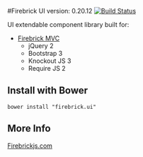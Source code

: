 #Firebrick UI version: 0.20.12 [![Build Status](https://travis-ci.org/smasala/firebrick.ui.svg?branch=master)](https://travis-ci.org/smasala/firebrick.ui)

UI extendable component library built for:

* [Firebrick MVC](https://github.com/smasala/firebrick)
    * jQuery 2
    * Bootstrap 3
    * Knockout JS 3
    * Require JS 2

## Install with Bower
```
bower install "firebrick.ui"
```

## More Info
[Firebrickjs.com](http://www.firebrickjs.com)